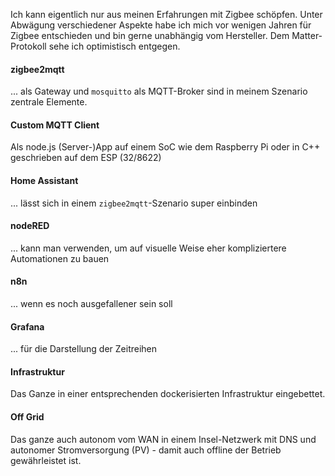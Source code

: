 Ich kann eigentlich nur aus meinen Erfahrungen mit Zigbee schöpfen. Unter Abwägung verschiedener Aspekte habe ich mich
vor wenigen Jahren für Zigbee entschieden und bin gerne unabhängig vom Hersteller. Dem Matter-Protokoll sehe ich
optimistisch entgegen.

#### zigbee2mqtt
... als Gateway und `mosquitto` als MQTT-Broker sind in meinem Szenario zentrale Elemente.

#### Custom MQTT Client
Als node.js (Server-)App auf einem SoC wie dem Raspberry Pi oder in C++ geschrieben auf dem ESP (32/8622)

#### Home Assistant
... lässt sich in einem `zigbee2mqtt`-Szenario super einbinden

#### nodeRED
... kann man verwenden, um auf visuelle Weise eher kompliziertere Automationen zu bauen

#### n8n
... wenn es noch ausgefallener sein soll

#### Grafana
... für die Darstellung der Zeitreihen

#### Infrastruktur
Das Ganze in einer entsprechenden dockerisierten Infrastruktur eingebettet. 

#### Off Grid
Das ganze auch autonom vom WAN in einem Insel-Netzwerk mit DNS und autonomer Stromversorgung (PV) - 
damit auch offline der Betrieb gewährleistet ist.